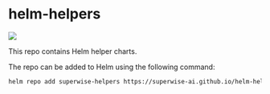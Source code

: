 # helm-helpers

[![](https://github.com/superwise-ai/helm-helpers/workflows/Release%20Charts/badge.svg?branch=main)](https://github.com/superwise-ai/helm-helpers/actions)

This repo contains Helm helper charts.

The repo can be added to Helm using the following command:
```sh
helm repo add superwise-helpers https://superwise-ai.github.io/helm-helpers  
```